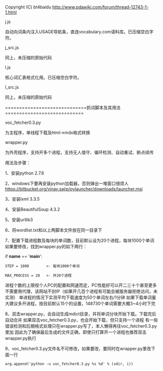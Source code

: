 Copyright (C) bt4baidu
http://www.pdawiki.com/forum/thread-12743-1-1.html

j.js

自动向词条内注入USAGE导航条，直连vocabulary.com语料库。已压缩空白字符。

j_src.js

同上，未压缩的原始代码

l.js

核心词汇表格式化用。已压缩空白字符。

l_src.js

同上，未压缩的原始代码

=============================抓词脚本及其用法============================

voc_fetcher0.3.py

为主程序，单线程下载及html->mdx格式转换

wrapper.py

为外壳程序，支持开多个进程，支持无人值守、循环检测、自动重试、断点续传

用法及步骤：

1、安装python 2.7.6

2、windows下要再安装python加载器，否则弹出一堆窗口很烦人
  https://bitbucket.org/vinay.sajip/pylauncher/downloads/launcher.msi

3、安装lxml 3.3.5

4、安装BeautifulSoup 4.3.2

5、安装urllib3

6、将wordlist.txt和以上两脚本文件放在同一目录下

7、配置下载进程数及每块的单词数，目前默认设为20个进程，每块1000个单词
如果要修改，找到wrapper.py的如下两行：

if __name__ == '__main__':

    STEP = 1000        <- 每块1000个单词

    MAX_PROCESS = 20   <- 开20个进程

进程个数的上限视个人PC的配置和网速而定，PC性能好可以开二三十个甚至更多
不需要用代理，该网站不封IP（如果开几百个进程有可能会被服务器拒绝访问，未实测）
单进程的情况下实测平均下载速度为50个单词左右/1分钟
如果下载单词量大建议多开进程，按目前默认15个的设置，148730个单词需要大概3~4小时下完

8、双击wrapper.py，会自动生成mdict目录，并将单词分块开始下载。下载完后自动合并
    如果双击voc_fetcher0.3.py，也会开始下载，但只支持一个进程
    有一些错误检测和后期格式处理只在wrapper.py写了，本人懒得再往voc_fetcher0.3.py里加
    因此为了确保最后生成的文件正确，即使只打算开一个进程也推荐双击wrapper.py执行

9、voc_fetcher0.3.py文件名不可修改，如果要改，要同时在wrapper.py里改下面一行

    arg.append('python -u voc_fetcher0.3.py %s %d' % (sdir, i))
